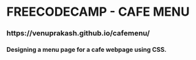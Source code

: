 <h1>FREECODECAMP - CAFE MENU</h1>

<h3>https://venuprakash.github.io/cafemenu/</h3>

<h4>Designing a menu page for a cafe webpage using CSS.</h4>
